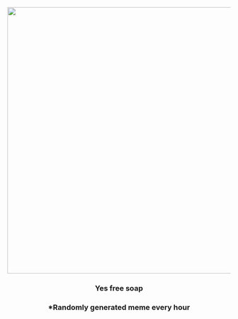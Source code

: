 <p align="center">
        <img src="https://i.redd.it/cozju7kkm4h91.jpg" width="600" height="600">
        </p>
        <h3 align="center">Yes free soap</h3>
        <h3 align="center">*Randomly generated meme every hour</h3>
    